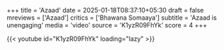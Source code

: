 +++
title = 'Azaad'
date = 2025-01-18T08:37:10+05:30
draft = false
mreviews = ['Azaad']
critics = ['Bhawana Somaaya']
subtitle = 'Azaad is unengaging'
media = 'video'
source = 'K1yzR09FhYk'
score = 4
+++

{{< youtube id="K1yzR09FhYk" loading="lazy" >}}
